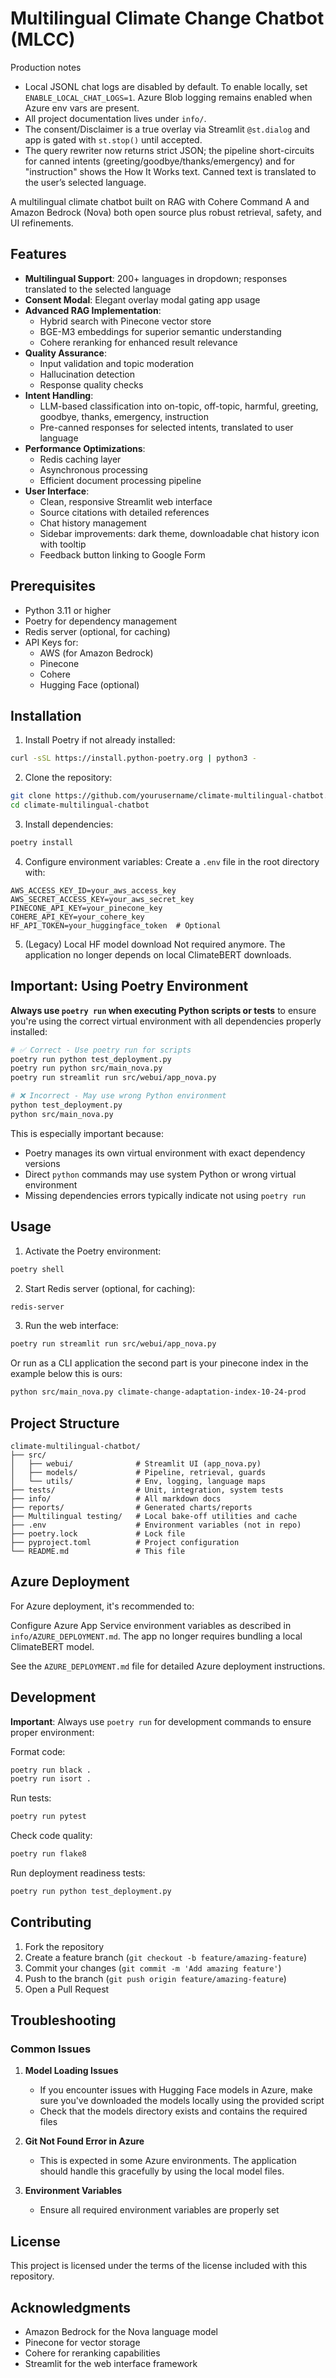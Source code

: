 # Multilingual Climate Change Chatbot (MLCC)

Production notes
- Local JSONL chat logs are disabled by default. To enable locally, set `ENABLE_LOCAL_CHAT_LOGS=1`. Azure Blob logging remains enabled when Azure env vars are present.
- All project documentation lives under `info/`.
- The consent/Disclaimer is a true overlay via Streamlit `@st.dialog` and app is gated with `st.stop()` until accepted.
- The query rewriter now returns strict JSON; the pipeline short-circuits for canned intents (greeting/goodbye/thanks/emergency) and for "instruction" shows the How It Works text. Canned text is translated to the user’s selected language.

A multilingual climate chatbot built on RAG with Cohere Command A and Amazon Bedrock (Nova) both open source plus robust retrieval, safety, and UI refinements.

## Features

- **Multilingual Support**: 200+ languages in dropdown; responses translated to the selected language
- **Consent Modal**: Elegant overlay modal gating app usage
- **Advanced RAG Implementation**: 
  - Hybrid search with Pinecone vector store
  - BGE-M3 embeddings for superior semantic understanding
  - Cohere reranking for enhanced result relevance
- **Quality Assurance**:
  - Input validation and topic moderation
  - Hallucination detection
  - Response quality checks
- **Intent Handling**:
  - LLM-based classification into on-topic, off-topic, harmful, greeting, goodbye, thanks, emergency, instruction
  - Pre-canned responses for selected intents, translated to user language
- **Performance Optimizations**:
  - Redis caching layer
  - Asynchronous processing
  - Efficient document processing pipeline
- **User Interface**:
  - Clean, responsive Streamlit web interface
  - Source citations with detailed references
  - Chat history management
  - Sidebar improvements: dark theme, downloadable chat history icon with tooltip
  - Feedback button linking to Google Form

## Prerequisites

- Python 3.11 or higher
- Poetry for dependency management
- Redis server (optional, for caching)
- API Keys for:
  - AWS (for Amazon Bedrock)
  - Pinecone
  - Cohere
  - Hugging Face (optional)

## Installation

1. Install Poetry if not already installed:
```bash
curl -sSL https://install.python-poetry.org | python3 -
```

2. Clone the repository:
```bash
git clone https://github.com/yourusername/climate-multilingual-chatbot.git
cd climate-multilingual-chatbot
```

3. Install dependencies:
```bash
poetry install
```

4. Configure environment variables:
Create a `.env` file in the root directory with:
```env
AWS_ACCESS_KEY_ID=your_aws_access_key
AWS_SECRET_ACCESS_KEY=your_aws_secret_key
PINECONE_API_KEY=your_pinecone_key
COHERE_API_KEY=your_cohere_key
HF_API_TOKEN=your_huggingface_token  # Optional
```

5. (Legacy) Local HF model download
Not required anymore. The application no longer depends on local ClimateBERT downloads.

## Important: Using Poetry Environment

**Always use `poetry run` when executing Python scripts or tests** to ensure you're using the correct virtual environment with all dependencies properly installed:

```bash
# ✅ Correct - Use poetry run for scripts
poetry run python test_deployment.py
poetry run python src/main_nova.py
poetry run streamlit run src/webui/app_nova.py

# ❌ Incorrect - May use wrong Python environment
python test_deployment.py
python src/main_nova.py
```

This is especially important because:
- Poetry manages its own virtual environment with exact dependency versions
- Direct `python` commands may use system Python or wrong virtual environment
- Missing dependencies errors typically indicate not using `poetry run`

## Usage

1. Activate the Poetry environment:
```bash
poetry shell
```

2. Start Redis server (optional, for caching):
```bash
redis-server
```

3. Run the web interface:
```bash
poetry run streamlit run src/webui/app_nova.py
```

Or run as a CLI application the second part is your pinecone index in the example below this is ours:
```bash
python src/main_nova.py climate-change-adaptation-index-10-24-prod
```

## Project Structure

```
climate-multilingual-chatbot/
├── src/
│   ├── webui/              # Streamlit UI (app_nova.py)
│   ├── models/             # Pipeline, retrieval, guards
│   └── utils/              # Env, logging, language maps
├── tests/                  # Unit, integration, system tests
├── info/                   # All markdown docs
├── reports/                # Generated charts/reports
├── Multilingual testing/   # Local bake-off utilities and cache
├── .env                    # Environment variables (not in repo)
├── poetry.lock             # Lock file
├── pyproject.toml          # Project configuration
└── README.md               # This file
```

## Azure Deployment

For Azure deployment, it's recommended to:

Configure Azure App Service environment variables as described in `info/AZURE_DEPLOYMENT.md`. The app no longer requires bundling a local ClimateBERT model.

See the `AZURE_DEPLOYMENT.md` file for detailed Azure deployment instructions.

## Development

**Important**: Always use `poetry run` for development commands to ensure proper environment:

Format code:
```bash
poetry run black .
poetry run isort .
```

Run tests:
```bash
poetry run pytest
```

Check code quality:
```bash
poetry run flake8
```

Run deployment readiness tests:
```bash
poetry run python test_deployment.py
```

## Contributing

1. Fork the repository
2. Create a feature branch (`git checkout -b feature/amazing-feature`)
3. Commit your changes (`git commit -m 'Add amazing feature'`)
4. Push to the branch (`git push origin feature/amazing-feature`)
5. Open a Pull Request

## Troubleshooting

### Common Issues

1. **Model Loading Issues**
   - If you encounter issues with Hugging Face models in Azure, make sure you've downloaded the models locally using the provided script
   - Check that the models directory exists and contains the required files

2. **Git Not Found Error in Azure**
   - This is expected in some Azure environments. The application should handle this gracefully by using the local model files.

3. **Environment Variables**
   - Ensure all required environment variables are properly set

## License

This project is licensed under the terms of the license included with this repository.

## Acknowledgments

- Amazon Bedrock for the Nova language model
- Pinecone for vector storage
- Cohere for reranking capabilities
- Streamlit for the web interface framework
